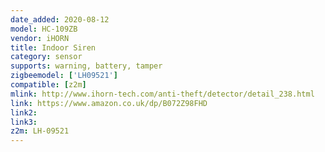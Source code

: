 ```yaml
---
date_added: 2020-08-12
model: HC-109ZB
vendor: iHORN
title: Indoor Siren
category: sensor
supports: warning, battery, tamper
zigbeemodel: ['LH09521']
compatible: [z2m]
mlink: http://www.ihorn-tech.com/anti-theft/detector/detail_238.html
link: https://www.amazon.co.uk/dp/B072Z98FHD
link2: 
link3: 
z2m: LH-09521
---
```


